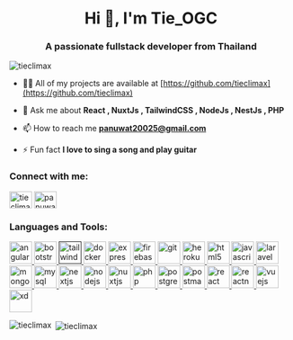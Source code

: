 <h1 align="center">Hi 👋, I'm Tie_OGC</h1>
<h3 align="center">A passionate fullstack developer from Thailand</h3>

<p align="left"> <img src="https://komarev.com/ghpvc/?username=tieclimax&label=Profile%20views&color=0e75b6&style=flat" alt="tieclimax" /> </p>

- 👨‍💻 All of my projects are available at [https://github.com/tieclimax](https://github.com/tieclimax)

- 💬 Ask me about **React , NuxtJs , TailwindCSS , NodeJs , NestJs , PHP**

- 📫 How to reach me **panuwat20025@gmail.com**

- ⚡ Fun fact **I love to sing a song and play guitar**

<h3 align="left">Connect with me:</h3>
<p align="left">
<a href="https://linkedin.com/in/tieclimax" target="blank"><img align="center" src="https://cdn.jsdelivr.net/npm/simple-icons@3.0.1/icons/linkedin.svg" alt="tieclimax" height="30" width="40" /></a>
<a href="https://fb.com/panuwat.khriudomza" target="blank"><img align="center" src="https://cdn.jsdelivr.net/npm/simple-icons@3.0.1/icons/facebook.svg" alt="panuwat.khriudomza" height="30" width="40" /></a>
</p>

<h3 align="left">Languages and Tools:</h3>
<p align="left"> <a href="https://angular.io" target="_blank"> <img src="https://brandslogos.com/wp-content/uploads/images/large/angular-icon-logo.png" alt="angularjs" width="40" height="40"/> </a> <a href="https://getbootstrap.com" target="_blank"> <img src="https://brandlogos.net/wp-content/uploads/2021/09/bootstrap-logo.png" alt="bootstrap" width="40" height="40"/> </a> <a href="" target="_blank"> <img src="https://upload.wikimedia.org/wikipedia/commons/thumb/d/d5/Tailwind_CSS_Logo.svg/2048px-Tailwind_CSS_Logo.svg.png" alt="tailwindcss" width="40" height="40"/> </a> <a href="https://www.docker.com/" target="_blank"> <img src="https://www.docker.com/wp-content/uploads/2022/03/vertical-logo-monochromatic.png" alt="docker" width="40" height="40"/> </a> <a href="https://expressjs.com" target="_blank"> <img src="https://upload.wikimedia.org/wikipedia/commons/6/64/Expressjs.png" alt="express" width="40" height="40"/> </a> <a href="https://firebase.google.com/" target="_blank"> <img src="https://www.vectorlogo.zone/logos/firebase/firebase-icon.svg" alt="firebase" width="40" height="40"/> </a> <a href="https://git-scm.com/" target="_blank"> <img src="https://www.vectorlogo.zone/logos/git-scm/git-scm-icon.svg" alt="git" width="40" height="40"/> </a> <a href="https://heroku.com" target="_blank"> <img src="https://www.vectorlogo.zone/logos/heroku/heroku-icon.svg" alt="heroku" width="40" height="40"/> </a> <a href="https://www.w3.org/html/" target="_blank"> <img src="https://cdn-icons-png.flaticon.com/512/1216/1216733.png" alt="html5" width="40" height="40"/> </a> <a href="https://developer.mozilla.org/en-US/docs/Web/JavaScript" target="_blank"> <img src="https://pngroyale.com/wp-content/uploads/2022/02/javascript-shield-logo-icon-.png" alt="javascript" width="40" height="40"/> </a> <a href="https://laravel.com/" target="_blank"> <img src="https://www.programmerthailand.com/uploads/1/1494559889_Laravel_logo.png" alt="laravel" width="40" height="40"/> </a> <a href="https://www.mongodb.com/" target="_blank"> <img src="https://e7.pngegg.com/pngimages/768/167/png-clipart-mongodb-nosql-document-oriented-database-nosql-icon-leaf-grass.png" alt="mongodb" width="40" height="40"/> </a> <a href="https://www.mysql.com/" target="_blank"> <img src="https://download.logo.wine/logo/MySQL/MySQL-Logo.wine.png" alt="mysql" width="40" height="40"/> </a> <a href="https://nextjs.org/" target="_blank"> <img src="https://upload.wikimedia.org/wikipedia/commons/thumb/8/8e/Nextjs-logo.svg/1280px-Nextjs-logo.svg.png" alt="nextjs" width="40" height="40"/> </a> <a href="https://nodejs.org" target="_blank"> <img src="https://brandslogos.com/wp-content/uploads/thumbs/nodejs-logo-vector.svg" alt="nodejs" width="40" height="40"/> </a> <a href="https://nuxtjs.org/" target="_blank"> <img src="https://upload.wikimedia.org/wikipedia/commons/thumb/6/66/Nuxt_logo_%282021%29.svg/2560px-Nuxt_logo_%282021%29.svg.png" alt="nuxtjs" width="40" height="40"/> </a> <a href="https://www.php.net" target="_blank"> <img src="https://devicons.github.io/devicon/devicon.git/icons/php/php-original.svg" alt="php" width="40" height="40"/> </a> <a href="https://www.postgresql.org" target="_blank"> <img src="https://devicons.github.io/devicon/devicon.git/icons/postgresql/postgresql-original-wordmark.svg" alt="postgresql" width="40" height="40"/> </a> <a href="https://postman.com" target="_blank"> <img src="https://www.vectorlogo.zone/logos/getpostman/getpostman-icon.svg" alt="postman" width="40" height="40"/> </a> <a href="https://reactjs.org/" target="_blank"> <img src="https://devicons.github.io/devicon/devicon.git/icons/react/react-original-wordmark.svg" alt="react" width="40" height="40"/> </a> <a href="https://reactnative.dev/" target="_blank"> <img src="https://reactnative.dev/img/header_logo.svg" alt="reactnative" width="40" height="40"/> </a> <a href="https://vuejs.org/" target="_blank"> <img src="https://devicons.github.io/devicon/devicon.git/icons/vuejs/vuejs-original-wordmark.svg" alt="vuejs" width="40" height="40"/> </a> <a href="https://www.adobe.com/products/xd.html" target="_blank"> <img src="https://cdn.worldvectorlogo.com/logos/adobe-xd.svg" alt="xd" width="40" height="40"/> </a> </p>

<p><img align="left" src="https://github-readme-stats.vercel.app/api/top-langs?username=tieclimax&show_icons=true&locale=en&layout=compact" alt="tieclimax" /></p>

<p>&nbsp;<img align="center" src="https://github-readme-stats.vercel.app/api?username=tieclimax&show_icons=true&locale=en" alt="tieclimax" /></p>

